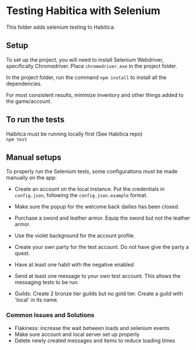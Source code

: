 # Testing Habitica with Selenium
This folder adds selenium testing to Habitica.

## Setup
To set up the project, you will need to install Selenium Webdriver, specifically Chromedriver. Place `chromedriver.exe` in the project folder.<br>

In the project folder, run the command `npm install` to install all the dependencies.<br>

For most consistent results, minimize inventory and other things added to the game/account.

## To run the tests
Haibitca must be running locally first (See Habitica repo)\
`npm test`

## Manual setups
To properly run the Selenium tests, some configurations must be made manually on the app:

- Create an account on the local instance. Put the credentials in `config.json`, following the `config.json.example` format.

- Make sure the popup for the welcome back dailies has been closed.

- Purchase a sword and leather armor. Equip the sword but not the leather armor.

- Use the violet background for the account profile.

- Create your own party for the test account. Do not have give the party a quest.

- Have at least one habit with the negative enabled

- Send at least one message to your own test account. This allows the messaging tests to be run.

- Guilds: Create 2 bronze tier guilds but no gold tier. Create a guild with 'local' in its name.

### Common Issues and Solutions
- Flakiness: increase the wait between loads and selenium events
- Make sure account and local server set up properly
- Delete newly created messages and items to reduce loading times